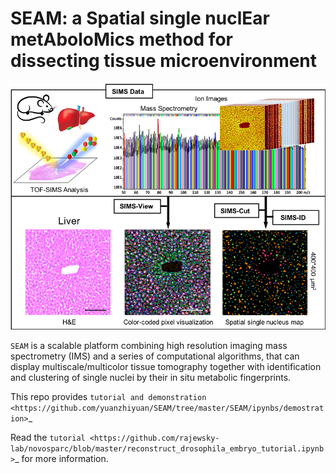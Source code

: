 SEAM: a Spatial single nuclEar metAboloMics method for dissecting tissue microenvironment
===========================================================================

![Alt text](SEAM/data/img/SEAM_whole.png?raw=true "SEAM overview")

``SEAM`` is a scalable platform combining high resolution imaging mass spectrometry (IMS) and a series of computational algorithms, that can display multiscale/multicolor tissue tomography together with identification and clustering of single nuclei by their in situ metabolic fingerprints. 


This repo provides `tutorial and demonstration <https://github.com/yuanzhiyuan/SEAM/tree/master/SEAM/ipynbs/demostration>`_

Read the `tutorial <https://github.com/rajewsky-lab/novosparc/blob/master/reconstruct_drosophila_embryo_tutorial.ipynb>`_ for more information.
